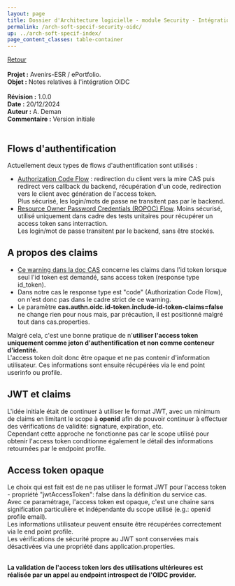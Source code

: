 ```yaml
---
layout: page
title: Dossier d'Architecture logicielle - module Security - Intégration OIDC
permalink: /arch-soft-specif-security-oidc/
up: ../arch-soft-specif-index/
page_content_classes: table-container
---
```

[Retour](arch-soft-specif-security.markdown)<br/>
<br/>
**Projet :** Avenirs-ESR / ePortfolio. <br/>
**Objet :** Notes relatives à l'intégration OIDC<br/>
<br/>
**Révision :** 1.0.0<br/>
**Date :** 20/12/2024<br/>
**Auteur :** A. Deman<br/>
**Commentaire :** Version initiale<br/>
<br/>

## Flows d'authentification
Actuellement deux types de flows d'authentification sont utilisés :
- [Authorization Code Flow](https://datatracker.ietf.org/doc/html/rfc6749#section-4.1) : redirection du client vers la mire CAS puis redirect vers callback du backend, récupération d'un code, redirection vers le client avec génération de l'access token.<br/>Plus sécurisé, les login/mots de passe ne transitent pas par le backend.
- [Resource Owner Password Credentials (ROPOC) Flow](https://datatracker.ietf.org/doc/html/rfc6749#section-1.3.3). Moins sécurisé, utilisé uniquement dans cadre des tests unitaires pour récupérer un access token sans interraction. <br/>
 Les login/mot de passe transitent par le backend, sans être stockés.

## A propos des claims
 - [Ce warning dans la doc CAS](https://apereo.github.io/cas/development/authentication/OIDC-Authentication-Claims-Release.html) concerne les claims dans l'id token lorsque seul l'id token est demandé, sans access token (response type id_token).
 - Dans notre cas le response type est "code" (Authorization Code Flow), on n'est donc pas dans le cadre strict de ce warning.
 - Le paramètre **cas.authn.oidc.id-token.include-id-token-claims=false** ne change rien pour nous mais, par précaution, il est positionné malgré tout dans cas.properties.

 Malgré cela, c'est une bonne pratique de n'**utiliser l'access token uniquement comme jeton d'authentification et non comme conteneur d'identité.**<br/>
 L'access token doit donc être opaque et ne pas contenir d'information utilisateur. Ces informations sont ensuite récupérées via le end point userinfo ou profile. 

## JWT et claims
L'idée initiale était de continuer à utiliser le format JWT, avec un minimum de claims en limitant le scope à **openid** afin de pouvoir continuer à effectuer des vérifications de validité: signature, expiration, etc.<br/>Cependant cette approche ne fonctionne pas car le scope utilisé pour obtenir l'access token conditionne également le détail des informations retournées par le endpoint profile.

## Access token opaque
Le choix qui est fait est de ne pas utiliser le format JWT pour l'access token - propriété "jwtAccessToken": false dans la définition du service cas.<br/>Avec ce paramétrage, l'access token est opaque, c'est une chaine sans signification particulière et indépendante du scope utilisé (e.g.: openid profile email).<br/> Les informations utilisateur peuvent ensuite être récupérées correctement via le end point profile.<br/> 
Les vérifications de sécurité propre au JWT sont conservées mais désactivées via une propriété dans application.properties.<br/><br/>

**La validation de l'access token lors des utilisations ultérieures est réalisée par un appel au endpoint introspect de l'OIDC provider.**

